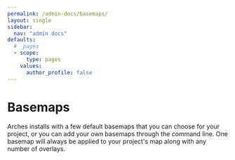 ```yaml
---
permalink: /admin-docs/basemaps/
layout: single
sidebar:
  nav: "admin docs"
defaults:
  # _pages
  - scope:
      type: pages
    values:
      author_profile: false
---
```

# Basemaps
Arches installs with a few default basemaps that you can choose for your project, or you can add your own basemaps through the command line. One basemap will always be applied to your project's map along with any number of overlays.

